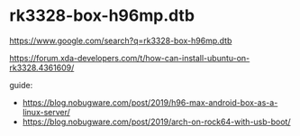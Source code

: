 # rk3328-box-h96mp.dtb
https://www.google.com/search?q=rk3328-box-h96mp.dtb

https://forum.xda-developers.com/t/how-can-install-ubuntu-on-rk3328.4361609/

guide:
- https://blog.nobugware.com/post/2019/h96-max-android-box-as-a-linux-server/
- https://blog.nobugware.com/post/2019/arch-on-rock64-with-usb-boot/
